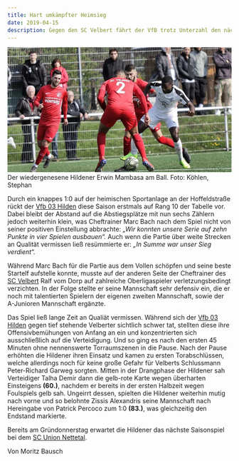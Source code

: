 ```yaml
---
title: Hart umkämpfter Heimsieg 
date: 2019-04-15
description: Gegen den SC Velbert fährt der VfB trotz Unterzahl den nächsten Sieg ein.
---
```


![VfBHildenVelbert1](img/1200/16x9/VfBHildenVelbert1.jpg)
Der wiedergenesene Hildener Erwin Mambasa am Ball.  Foto: Köhlen, Stephan

Durch ein knappes 1:0 auf der heimischen Sportanlage an der Hoffeldstraße rückt der [Vfb 03 Hilden](http://www.vfb-hilden.de/seite/209719/1.-mannschaft.html/) diese Saison erstmals auf Rang 10 der Tabelle vor. Dabei bleibt der Abstand auf die Abstiegsplätze mit nun sechs Zählern jedoch weiterhin klein, was Cheftrainer Marc Bach nach dem Spiel nicht von seiner positiven Einstellung abbrachte: *„Wir konnten unsere Serie auf zehn Punkte in vier Spielen ausbauen“.* Auch wenn die Partie über weite Strecken an Qualität vermissen ließ resümmierte er: *„In Summe war unser Sieg verdient“.*

Während Marc Bach für die Partie aus dem Vollen schöpfen und seine beste Startelf aufstelle konnte, musste auf der anderen Seite der Cheftrainer des [SC Velbert](https://www.scvelbert.de/Senioren/1-Mannschaft/) Ralf vom Dorp auf zahlreiche Oberligaspieler verletzungsbedingt verzichten. In der Folge stellte er seine Mannschaft sehr defensiv ein, die er noch mit talentierten Spielern  der eigenen zweiten Mannschaft, sowie der A-Junioren Mannschaft ergänzte.

Das Spiel ließ lange Zeit an Qualiät vermissen. Während sich der [Vfb 03 Hilden](http://www.vfb-hilden.de/seite/209719/1.-mannschaft.html/) gegen tief stehende Velberter sichtlich schwer tat, stellten diese ihre Offensivbemühungen von Anfang an ein und konzentrierten sich ausschließlich auf die Verteidigung. Und so ging es nach den ersten 45 Minuten ohne nennenswerte Torraumszenen in die Pause. Nach der Pause erhöhten die Hildener ihren Einsatz und kamen zu ersten Torabschlüssen, welche allerdings noch für keine große Gefahr für Velberts Schlussmann Peter-Richard Garweg sorgten. Mitten in der Drangphase der Hildener sah Verteidiger Talha Demir dann die gelb-rote Karte wegen überharten Einsteigens **(60.)**, nachdem er bereits in der ersten Halbzeit wegen Foulspiels gelb sah. Ungeirrt dessen, spielten die Hildener weiterhin mutig nach vorne und so belohnte Zissis Alexandris seine Mannschaft nach Hereingabe von Patrick Percoco zum 1:0 **(83.)**, was gleichzeitig den Endstand markierte.

Bereits am Gründonnerstag erwartet die Hildener das nächste Saisonspiel bei dem [SC Union Nettetal](http://www.fussball-nettetal.de/scu/teams/senioren/2016-11-03-14-41-01/news/).

Von Moritz Bausch